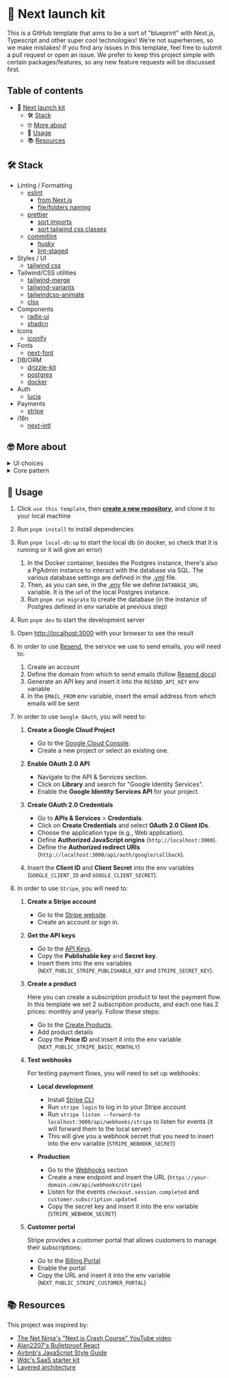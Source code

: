 # 🏁 Next launch kit

This is a GitHub template that aims to be a sort of "blueprint" with Next.js, Typescript and other super cool technologies!
We're not superheroes, so we make mistakes! If you find any issues in this template, feel free to submit a pull request or open an issue.
We prefer to keep this project simple with certain packages/features, so any new feature requests will be discussed first.

## Table of contents

- 🏁 [Next launch kit](#🏁-next-launch-kit)
  - 🛠 [Stack](#🛠-stack)
  - 🤓 [More about](#🤓-more-about)
  - 🧪 [Usage](#🧪-usage)
  - 📚 [Resources](#📚-resources)

## 🛠 Stack

- Linting / Formatting
  - [eslint](https://www.npmjs.com/package/eslint)
    - [from Next.js](https://nextjs.org/docs/app/building-your-application/configuring/eslint#prettier)
    - [file/folders naming](https://www.npmjs.com/package/eslint-plugin-check-file)
  - [prettier](https://www.npmjs.com/package/prettier)
    - [sort imports](https://www.npmjs.com/package/@trivago/prettier-plugin-sort-imports)
    - [sort tailwind css classes](https://www.npmjs.com/package/prettier-plugin-tailwindcss)
  - [commitlint](https://www.npmjs.com/package/commitlint)
    - [husky](https://www.npmjs.com/package/husky)
    - [lint-staged](https://www.npmjs.com/package/lint-staged)
- Styles / UI
  - [tailwind css](https://www.npmjs.com/package/tailwindcss)
- Tailwind/CSS utilities
  - [tailwind-merge](https://www.npmjs.com/package/tailwind-merge)
  - [tailwind-variants](https://www.npmjs.com/package/tailwind-variants)
  - [tailwindcss-animate](https://www.npmjs.com/package/tailwindcss-animate)
  - [clsx](https://www.npmjs.com/package/clsx)
- Components
  - [radix-ui](https://www.radix-ui.com/primitives)
  - [shadcn](https://ui.shadcn.com/docs/components/accordion)
- Icons
  - [iconify](https://www.npmjs.com/package/@iconify/react)
- Fonts
  - [next-font](https://nextjs.org/docs/app/building-your-application/optimizing/fonts)
- DB/ORM
  - [drizzle-kit](https://www.npmjs.com/package/drizzle-kit)
  - [postgres](https://www.npmjs.com/package/postgres)
  - [docker](https://www.docker.com/)
- Auth
  - [lucia](https://lucia-auth.com/)
- Payments
  - [stripe](http://stripe.com/)
- i18n
  - [next-intl](https://next-intl.dev/)

## 🤓 More about

<details>
<summary>UI choices</summary>

Here we extends tailwind configuration with a random palette generator (thanks to [coolors.co](https://coolors.co/visualizer/dcdcdd-c5c3c6-46494c-4c5c68-1985a1) ✨), and add 2 utilities: `tailwind-animate` (for animations) and a custom one to hide scrollbars.
In addition, we wrap the configuration with `tailwind-variants/transformer` because we want to use the superpowers of `tailwind-variants` that allow us to define responsive variants (based on tailwind breakpoints).

We also replace `lucide-react` (that comes with `shadcn` components) with `@iconify/react`, because we like the multi-repos approach of iconify and its implementation of icons.

#### Why we are using `tailwind-variants` ?

`tailwind-variants` is a plugin built on top of `class-variance-authority` and provides some features like:

- [slots](https://www.tailwind-variants.org/docs/slots)
- [responsive variants](https://www.tailwind-variants.org/docs/variants#responsive-variants)

So, when we import shadcn components, we replaced the default class-variance-authority with tailwind-variants.

#### Why not use `shadcn CLI` ?

We are aware of fantastic [shadcn CLI](https://ui.shadcn.com/docs/cli) that generates all the components and blocks for us, but we want to keep the implementation more flexible and modular, without all the boilerplate code.

</details>
<details>
<summary>Core pattern</summary>

We reproduced the concepts of [layered architecture](https://www.oreilly.com/library/view/software-architecture-patterns/9781491971437/ch01.html).
This is encapsulated within the [core](https://github.com/giovacalle/next-launch-kit/tree/main/src/core) folder of the repository and is divided into: [use-cases](https://github.com/giovacalle/next-launch-kit/tree/main/src/core/use-cases) (Application Layer) and [data-source](https://github.com/giovacalle/next-launch-kit/tree/main/src/core/data-source) (Data Access Layer).

In the `use-cases` folder, we handle all the cases needed at the application level, which are used to connect the UI layer to the business logic.
In the `data-source` folder, we define all interactions with the various data sources (currently only with the database).

This **separation of concerns** into layers enhances the maintainability and reusability of the code, allowing for local changes without impacting other parts of the system

</details>

## 🧪 Usage

1.  Click `use this template`, then **[create a new repository](https://github.com/new?template_name=next-launch-kit&template_owner=giovacalle)**, and clone it to your local machine
2.  Run `pnpm install` to install dependencies
3.  Run `pnpm local-db:up` to start the local db (in docker, so check that it is running or it will give an error)

    1. In the Docker container, besides the Postgres instance, there's also a PgAdmin instance to interact with the database via SQL. The various database settings are defined in the [.yml](https://github.com/giovacalle/next-launch-kit/blob/main/src/db/local-db.yml) file.
    2. Then, as you can see, in the [.env](https://github.com/giovacalle/next-launch-kit/blob/main/.env) file we define `DATABASE_URL` variable. It is the url of the local Postgres instance.
    3. Run `pnpm run migrate` to create the database (in the instance of Postgres defined in env variable at previous step)

4.  Run `pnpm dev` to start the development server
5.  Open [http://localhost:3000](http://localhost:3000) with your browser to see the result
6.  In order to use [Resend](https://resend.com), the service we use to send emails, you will need to:

    1. Create an account
    2. Define the domain from which to send emails (follow [Resend docs](https://resend.com/docs/dashboard/domains/introduction))
    3. Generate an API key and insert it into the `RESEND_API_KEY` env variable
    4. In the `EMAIL_FROM` env variable, insert the email address from which emails will be sent

7.  In order to use `Google OAuth`, you will need to:

    1. **Create a Google Cloud Project**

       - Go to the [Google Cloud Console](https://console.cloud.google.com/).
       - Create a new project or select an existing one.

    2. **Enable OAuth 2.0 API**

       - Navigate to the API & Services section.
       - Click on **Library** and search for "Google Identity Services".
       - Enable the **Google Identity Services API** for your project.

    3. **Create OAuth 2.0 Credentials**

       - Go to **APIs & Services** > **Credentials**.
       - Click on **Create Credentials** and select **OAuth 2.0 Client IDs**.
       - Choose the application type (e.g., Web application).
       - Define **Authorized JavaScript origins** (`http://localhost:3000`).
       - Define the **Authorized redirect URIs** (`http://localhost:3000/api/auth/google/callback`).

    4. Insert the **Client ID** and **Client Secret** into the env variables (`GOOGLE_CLIENT_ID` and `GOOGLE_CLIENT_SECRET`).

8.  In order to use `Stripe`, you will need to:

    1. **Create a Stripe account**

       - Go to the [Stripe website](https://stripe.com/).
       - Create an account or sign in.

    2. **Get the API keys**

       - Go to the [API Keys](https://dashboard.stripe.com/test/apikeys).
       - Copy the **Publishable key** and **Secret key**.
       - Insert them into the env variables (`NEXT_PUBLIC_STRIPE_PUBLISHABLE_KEY` and `STRIPE_SECRET_KEY`).

    3. **Create a product**

       Here you can create a subscription product to test the payment flow. In this template we set 2 subscription products, and each one has 2 prices: monthly and yearly.
       Follow these steps:

       - Go to the [Create Products](https://dashboard.stripe.com/products/create).
       - Add product details
       - Copy the **Price ID** and insert it into the env variable (`NEXT_PUBLIC_STRIPE_BASIC_MONTHLY`)

    4. **Test webhooks**

       For testing payment flows, you will need to set up webhooks:

       - **Local development**

         - Install [Stripe CLI](https://stripe.com/docs/stripe-cli)
         - Run `stripe login` to log in to your Stripe account
         - Run `stripe listen --forward-to localhost:3000/api/webhooks/stripe` to listen for events (it will forward them to the local server)
         - This will give you a webhook secret that you need to insert into the env variable (`STRIPE_WEBHOOK_SECRET`)

       - **Production**
         - Go to the [Webhooks](https://dashboard.stripe.com/test/webhooks) section
         - Create a new endpoint and insert the URL (`https://your-domain.com/api/webhooks/stripe`)
         - Listen for the events `checkout.session.completed` and `customer.subscription.updated`
         - Copy the secret key and insert it into the env variable (`STRIPE_WEBHOOK_SECRET`)

    5. **Customer portal**

       Stripe provides a customer portal that allows customers to manage their subscriptions:

       - Go to the [Billing Portal](https://dashboard.stripe.com/settings/billing/portal)
       - Enable the portal
       - Copy the URL and insert it into the env variable (`NEXT_PUBLIC_STRIPE_CUSTOMER_PORTAL`)

## 📚 Resources

This project was inspired by:

- [The Net Ninja's "Next.js Crash Course" YouTube video](https://www.youtube.com/watch?v=dLRKV-bajS4&t=2032s)
- [Alan2207's Bulletproof React](https://github.com/alan2207/bulletproof-react)
- [Airbnb's JavaScript Style Guide](https://github.com/airbnb/javascript/tree/master/react)
- [Wdc's SaaS starter kit](https://github.com/webdevcody/wdc-saas-starter-kit)
- [Layered architecture](https://www.oreilly.com/library/view/software-architecture-patterns/9781491971437/ch01.html)
